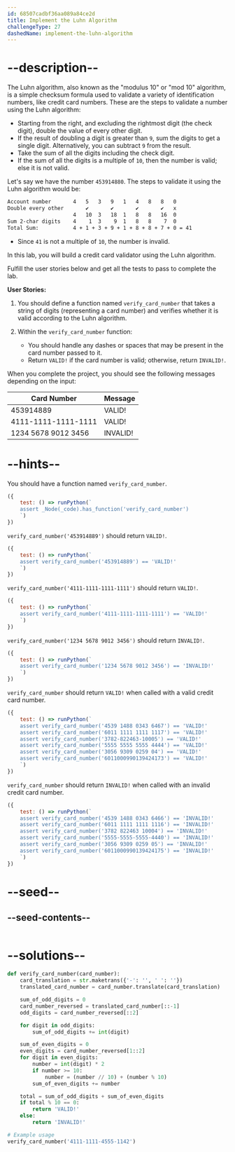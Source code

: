 ```yaml
---
id: 68507cadbf36aa089a84ce2d
title: Implement the Luhn Algorithm
challengeType: 27
dashedName: implement-the-luhn-algorithm
---
```


# --description--

The Luhn algorithm, also known as the "modulus 10" or "mod 10" algorithm, is a simple checksum formula used to validate a variety of identification numbers, like credit card numbers. These are the steps to validate a number using the Luhn algorithm:

- Starting from the right, and excluding the rightmost digit (the check digit), double the value of every other digit.
- If the result of doubling a digit is greater than `9`, sum the digits to get a single digit. Alternatively, you can subtract `9` from the result.
- Take the sum of all the digits including the check digit.
- If the sum of all the digits is a multiple of `10`, then the number is valid; else it is not valid.

Let's say we have the number `453914880`. The steps to validate it using the Luhn algorithm would be:

```md
Account number       4   5   3   9   1   4   8   8   0   
Double every other       ✔       ✔       ✔       ✔   x 
                     4   10  3   18  1   8   8   16  0  
Sum 2-char digits    4    1  3    9  1   8   8    7  0
Total Sum:           4 + 1 + 3 + 9 + 1 + 8 + 8 + 7 + 0 = 41
```

- Since `41` is not a multiple of `10`, the number is invalid.

In this lab, you will build a credit card validator using the Luhn algorithm.

Fulfill the user stories below and get all the tests to pass to complete the lab.

**User Stories:**

1. You should define a function named `verify_card_number` that takes a string of digits (representing a card number) and verifies whether it is valid according to the Luhn algorithm.

2. Within the `verify_card_number` function:

   - You should handle any dashes or spaces that may be present in the card number passed to it.
   - Return `VALID!` if the card number is valid; otherwise, return `INVALID!`.

When you complete the project, you should see the following messages depending on the input:

| Card Number         | Message  |
| ------------------- | -------- |
| 453914889           | VALID!   |
| 4111-1111-1111-1111 | VALID!   |
| 1234 5678 9012 3456 | INVALID! |


# --hints--

You should have a function named `verify_card_number`.

```js
({
    test: () => runPython(`
    assert _Node(_code).has_function('verify_card_number')
    `)
})
```

`verify_card_number('453914889')` should return `VALID!`.

```js
({
    test: () => runPython(`
    assert verify_card_number('453914889') == 'VALID!'
    `)
})
```

`verify_card_number('4111-1111-1111-1111')` should return `VALID!`.

```js
({
    test: () => runPython(`
    assert verify_card_number('4111-1111-1111-1111') == 'VALID!'
    `)
})
```

`verify_card_number('1234 5678 9012 3456')` should return `INVALID!`.

```js
({
    test: () => runPython(`
    assert verify_card_number('1234 5678 9012 3456') == 'INVALID!'
    `)
})
```

`verify_card_number` should return `VALID!` when called with a valid credit card number.

```js
({
    test: () => runPython(`
    assert verify_card_number('4539 1488 0343 6467') == 'VALID!'
    assert verify_card_number('6011 1111 1111 1117') == 'VALID!'
    assert verify_card_number('3782-822463-10005') == 'VALID!'
    assert verify_card_number('5555 5555 5555 4444') == 'VALID!'
    assert verify_card_number('3056 9309 0259 04') == 'VALID!'
    assert verify_card_number('6011000990139424173') == 'VALID!'
    `)
})
```

`verify_card_number` should return `INVALID!` when called with an invalid credit card number.

```js
({
    test: () => runPython(`
    assert verify_card_number('4539 1488 0343 6466') == 'INVALID!'
    assert verify_card_number('6011 1111 1111 1116') == 'INVALID!'
    assert verify_card_number('3782 822463 10004') == 'INVALID!'
    assert verify_card_number('5555-5555-5555-4440') == 'INVALID!'
    assert verify_card_number('3056 9309 0259 05') == 'INVALID!'
    assert verify_card_number('6011000990139424175') == 'INVALID!'
    `)
})
```

# --seed--

## --seed-contents--

```py

```

# --solutions--

```py
def verify_card_number(card_number):
    card_translation = str.maketrans({'-': '', ' ': ''})
    translated_card_number = card_number.translate(card_translation)

    sum_of_odd_digits = 0
    card_number_reversed = translated_card_number[::-1]
    odd_digits = card_number_reversed[::2]

    for digit in odd_digits:
        sum_of_odd_digits += int(digit)

    sum_of_even_digits = 0
    even_digits = card_number_reversed[1::2]
    for digit in even_digits:
        number = int(digit) * 2
        if number >= 10:
            number = (number // 10) + (number % 10)
        sum_of_even_digits += number

    total = sum_of_odd_digits + sum_of_even_digits
    if total % 10 == 0:
        return 'VALID!'
    else:
        return 'INVALID!'

# Example usage
verify_card_number('4111-1111-4555-1142')
```
